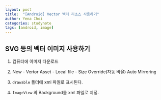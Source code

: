 ```yaml
---
layout: post
title:  "[Android] Vector 벡터 리소스 사용하기"
author: Yena Choi
categories: studynote
tags: [android, image]
---
```


## SVG 등의 벡터 이미지 사용하기

1. 컴퓨터에 이미지 다운로드

2. New - Vertor Asset - Local file - Size Override(자동 비율) Auto Mirroring

3. `drawable` 폴더에 xml 파일로 표시된다.

4. `ImageView` 의 Background를 xml 파일로 지정.

